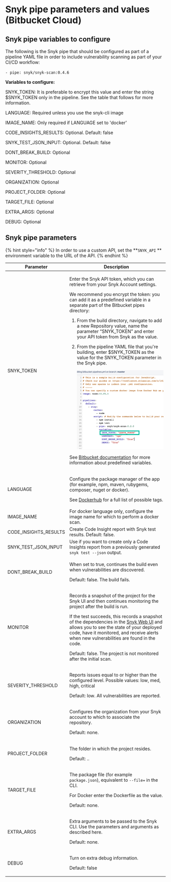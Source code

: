 # Snyk pipe parameters and values (Bitbucket Cloud)

## Snyk pipe variables to configure

The following is the Snyk pipe that should be configured as part of a pipeline YAML file in order to include vulnerability scanning as part of your CI/CD workflow:

`- pipe: snyk/snyk-scan:0.4.6`

**Variables to configure:**

SNYK\_TOKEN: It is preferable to encrypt this value and enter the string $SNYK\_TOKEN only in the pipeline. See the table that follows for more information.

LANGUAGE: Required unless you use the snyk-cli image

IMAGE\_NAME: Only required if LANGUAGE set to 'docker'

CODE\_INSIGHTS\_RESULTS: Optional. Default: false

SNYK\_TEST\_JSON\_INPUT: Optional. Default: false

DONT\_BREAK\_BUILD: Optional

MONITOR: Optional

SEVERITY\_THRESHOLD: Optional

ORGANIZATION: Optional

PROJECT\_FOLDER: Optional

TARGET\_FILE: Optional

EXTRA\_ARGS: Optional

DEBUG: Optional

## Snyk pipe parameters

{% hint style="info" %}
In order to use a custom API, set the **`SNYK_API` ** environment variable to the URL of the API.
{% endhint %}

| **Parameter**           | **Description**                                                                                                                                                                                                                                                                                                                                                                                                                                                                                                                                                                                                                                                                                                                                                                                                                                                                                                                                                                                                                                                |
| ----------------------- | -------------------------------------------------------------------------------------------------------------------------------------------------------------------------------------------------------------------------------------------------------------------------------------------------------------------------------------------------------------------------------------------------------------------------------------------------------------------------------------------------------------------------------------------------------------------------------------------------------------------------------------------------------------------------------------------------------------------------------------------------------------------------------------------------------------------------------------------------------------------------------------------------------------------------------------------------------------------------------------------------------------------------------------------------------------- |
| SNYK\_TOKEN             | <p>Enter the Snyk API token, which you can retrieve from your Snyk Account settings.</p><p>We recommend you encrypt the token: you can add it as a predefined variable in a separate part of the Bitbucket pipes directory:</p><ol><li>From the build directory, navigate to add a new Repository value, name the parameter “SNYK_TOKEN” and enter your API token from Snyk as the value.</li><li><p>From the pipeline YAML file that you're building, enter $SNYK_TOKEN as the value for the SNYK_TOKEN parameter in the Snyk pipe.</p><p><img src="../../../.gitbook/assets/uuid-6ce8d058-882c-c810-f303-c59dcaeeeda8-en (3) (3) (3) (3) (3) (1) (1) (1) (1) (1) (1) (1) (1) (1) (1) (1) (1) (1) (1) (1) (1) (1) (1) (1) (1) (1) (1) (1) (1) (1) (1) (1) (1) (1) (1) (1) (1) (1) (1) (1) (1) (1) (1) (1) (1) (1) (1) (1).png" alt="Snyk_token_in_pipeline.png" data-size="original"></p></li></ol><p>See <a href="https://support.atlassian.com/bitbucket-cloud/resources/">Bitbucket documentation</a> for more information about predefined variables.</p> |
| LANGUAGE                | <p>Configure the package manager of the app (for example, npm, maven, rubygems, composer, nuget or docker).</p><p>See <a href="https://hub.docker.com/r/snyk/snyk-cli/tags">Dockerhub</a> for a full list of possible tags.</p>                                                                                                                                                                                                                                                                                                                                                                                                                                                                                                                                                                                                                                                                                                                                                                                                                                |
| IMAGE\_NAME             | For docker language only, configure the image name for which to perform a docker scan.                                                                                                                                                                                                                                                                                                                                                                                                                                                                                                                                                                                                                                                                                                                                                                                                                                                                                                                                                                         |
| CODE\_INSIGHTS\_RESULTS | Create Code Insight report with Snyk test results. Default: false.                                                                                                                                                                                                                                                                                                                                                                                                                                                                                                                                                                                                                                                                                                                                                                                                                                                                                                                                                                                             |
| SNYK\_TEST\_JSON\_INPUT | Use if you want to create only a Code Insights report from a previously generated `snyk test --json` output.                                                                                                                                                                                                                                                                                                                                                                                                                                                                                                                                                                                                                                                                                                                                                                                                                                                                                                                                                   |
| DONT\_BREAK\_BUILD      | <p>When set to true, continues the build even when vulnerabilities are discovered.</p><p>Default: false. The build fails.</p>                                                                                                                                                                                                                                                                                                                                                                                                                                                                                                                                                                                                                                                                                                                                                                                                                                                                                                                                  |
| MONITOR                 | <p>Records a snapshot of the project for the Snyk UI and then continues monitoring the project after the build is run.</p><p>If the test succeeds, this records a snapshot of the dependencies in the <a href="http://app.snyk.io">Snyk Web UI</a> and allows you to see the state of your deployed code, have it monitored, and receive alerts when new vulnerabilities are found in the code.</p><p>Default: false. The project is not monitored after the initial scan.</p>                                                                                                                                                                                                                                                                                                                                                                                                                                                                                                                                                                                 |
| SEVERITY\_THRESHOLD     | <p>Reports issues equal to or higher than the configured level. Possible values: low, med, high, critical</p><p>Default: low. All vulnerabilities are reported.</p>                                                                                                                                                                                                                                                                                                                                                                                                                                                                                                                                                                                                                                                                                                                                                                                                                                                                                            |
| ORGANIZATION            | <p>Configures the organization from your Snyk account to which to associate the repository.</p><p>Default: none.</p>                                                                                                                                                                                                                                                                                                                                                                                                                                                                                                                                                                                                                                                                                                                                                                                                                                                                                                                                           |
| PROJECT\_FOLDER         | <p>The folder in which the project resides.</p><p>Default: ..</p>                                                                                                                                                                                                                                                                                                                                                                                                                                                                                                                                                                                                                                                                                                                                                                                                                                                                                                                                                                                              |
| TARGET\_FILE            | <p>The package file (for example <code>package.json</code>), equivalent to <code>--file=</code> in the CLI.</p><p>For Docker enter the Dockerfile as the value.</p><p>Default: none.</p>                                                                                                                                                                                                                                                                                                                                                                                                                                                                                                                                                                                                                                                                                                                                                                                                                                                                       |
| EXTRA\_ARGS             | <p>Extra arguments to be passed to the Snyk CLI. Use the parameters and arguments as described here.</p><p>Default: none.</p>                                                                                                                                                                                                                                                                                                                                                                                                                                                                                                                                                                                                                                                                                                                                                                                                                                                                                                                                  |
| DEBUG                   | <p>Turn on extra debug information.</p><p>Default: false</p>                                                                                                                                                                                                                                                                                                                                                                                                                                                                                                                                                                                                                                                                                                                                                                                                                                                                                                                                                                                                   |
